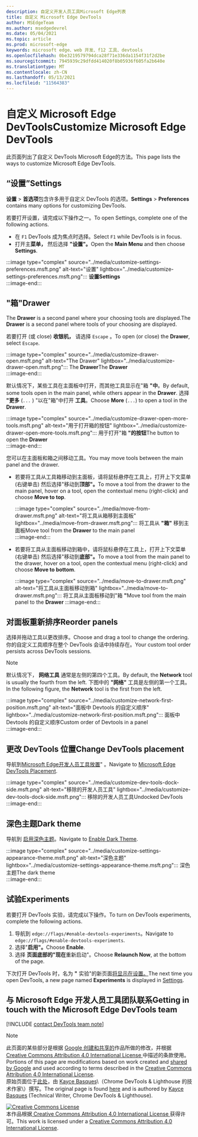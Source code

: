 ```yaml
---
description: 自定义开发人员工具Microsoft Edge列表
title: 自定义 Microsoft Edge DevTools
author: MSEdgeTeam
ms.author: msedgedevrel
ms.date: 05/04/2021
ms.topic: article
ms.prod: microsoft-edge
keywords: microsoft edge、web 开发、f12 工具、devtools
ms.openlocfilehash: 0be3219579794dca28f71e336da1154f31f2d2be
ms.sourcegitcommit: 7945939c29dfdd414020f8b05936f605fa2b640e
ms.translationtype: MT
ms.contentlocale: zh-CN
ms.lasthandoff: 05/13/2021
ms.locfileid: "11564383"
---
```

<!-- Copyright Kayce Basques 

   Licensed under the Apache License, Version 2.0 (the "License");
   you may not use this file except in compliance with the License.
   You may obtain a copy of the License at

       https://www.apache.org/licenses/LICENSE-2.0

   Unless required by applicable law or agreed to in writing, software
   distributed under the License is distributed on an "AS IS" BASIS,
   WITHOUT WARRANTIES OR CONDITIONS OF ANY KIND, either express or implied.
   See the License for the specific language governing permissions and
   limitations under the License.  -->
# <a name="customize-microsoft-edge-devtools"></a><span data-ttu-id="4c9f7-104">自定义 Microsoft Edge DevTools</span><span class="sxs-lookup"><span data-stu-id="4c9f7-104">Customize Microsoft Edge DevTools</span></span>  

<span data-ttu-id="4c9f7-105">此页面列出了自定义 DevTools Microsoft Edge的方法。</span><span class="sxs-lookup"><span data-stu-id="4c9f7-105">This page lists the ways to customize Microsoft Edge DevTools.</span></span>  

## <a name="settings"></a><span data-ttu-id="4c9f7-106">“设置”</span><span class="sxs-lookup"><span data-stu-id="4c9f7-106">Settings</span></span>  

<span data-ttu-id="4c9f7-107">**设置**  > **首选项**包含许多用于自定义 DevTools 的选项。</span><span class="sxs-lookup"><span data-stu-id="4c9f7-107">**Settings** > **Preferences** contains many options for customizing DevTools.</span></span>  

<span data-ttu-id="4c9f7-108">若要打开设置，请完成以下操作之一。</span><span class="sxs-lookup"><span data-stu-id="4c9f7-108">To open Settings, complete one of the following actions.</span></span>  

*   <span data-ttu-id="4c9f7-109">在 `F1` DevTools 成为焦点时选择。</span><span class="sxs-lookup"><span data-stu-id="4c9f7-109">Select `F1` while DevTools is in focus.</span></span>  
*   <span data-ttu-id="4c9f7-110">打开主**菜单，** 然后选择 **"设置"。**</span><span class="sxs-lookup"><span data-stu-id="4c9f7-110">Open the **Main Menu** and then choose **Settings**.</span></span>  
    
:::image type="complex" source="../media/customize-settings-preferences.msft.png" alt-text="设置" lightbox="../media/customize-settings-preferences.msft.png":::
   **<span data-ttu-id="4c9f7-112">设置</span><span class="sxs-lookup"><span data-stu-id="4c9f7-112">Settings</span></span>**  
:::image-end:::  

## <a name="drawer"></a><span data-ttu-id="4c9f7-113">"箱"</span><span class="sxs-lookup"><span data-stu-id="4c9f7-113">Drawer</span></span>  

<span data-ttu-id="4c9f7-114">The **Drawer** is a second panel where your choosing tools are displayed.</span><span class="sxs-lookup"><span data-stu-id="4c9f7-114">The **Drawer** is a second panel where tools of your choosing are displayed.</span></span>  

<span data-ttu-id="4c9f7-115">若要打开 \(或 close\) **收银机，** 请选择 `Escape` 。</span><span class="sxs-lookup"><span data-stu-id="4c9f7-115">To open \(or close\) the **Drawer**, select `Escape`.</span></span>  

:::image type="complex" source="../media/customize-drawer-open.msft.png" alt-text="The Drawer" lightbox="../media/customize-drawer-open.msft.png":::
   <span data-ttu-id="4c9f7-117">The **Drawer**</span><span class="sxs-lookup"><span data-stu-id="4c9f7-117">The **Drawer**</span></span>  
:::image-end:::  

<span data-ttu-id="4c9f7-118">默认情况下，某些工具在主面板中打开，而其他工具显示在"箱 **"中**。</span><span class="sxs-lookup"><span data-stu-id="4c9f7-118">By default, some tools open in the main panel, while others appear in the **Drawer**.</span></span>  <span data-ttu-id="4c9f7-119">选择 **"更多** \(`...` \) "以在"箱"中打开 **工具**。</span><span class="sxs-lookup"><span data-stu-id="4c9f7-119">Choose **More** \(`...`\) to open a tool in the **Drawer**.</span></span>  

:::image type="complex" source="../media/customize-drawer-open-more-tools.msft.png" alt-text="用于打开箱的按钮" lightbox="../media/customize-drawer-open-more-tools.msft.png":::
   <span data-ttu-id="4c9f7-121">用于打开"箱 **"的按钮**</span><span class="sxs-lookup"><span data-stu-id="4c9f7-121">The button to open the **Drawer**</span></span>  
:::image-end:::  

<span data-ttu-id="4c9f7-122">您可以在主面板和箱之间移动工具。</span><span class="sxs-lookup"><span data-stu-id="4c9f7-122">You may move tools between the main panel and the drawer.</span></span>  

*   <span data-ttu-id="4c9f7-123">若要将工具从工具箱移动到主面板，请将鼠标悬停在工具上，打开上下文菜单 \(右键单击\) 然后选择"移动到**顶部"。**</span><span class="sxs-lookup"><span data-stu-id="4c9f7-123">To move a tool from the drawer to the main panel, hover on a tool, open the contextual menu \(right-click\) and choose **Move to top**.</span></span>  
    
    :::image type="complex" source="../media/move-from-drawer.msft.png" alt-text="将工具从箱移到主面板" lightbox="../media/move-from-drawer.msft.png":::
       <span data-ttu-id="4c9f7-125">将工具从 **"箱"** 移到主面板</span><span class="sxs-lookup"><span data-stu-id="4c9f7-125">Move tool from the **Drawer** to the main panel</span></span>  
    :::image-end:::  
    
*   <span data-ttu-id="4c9f7-126">若要将工具从主面板移动到箱中，请将鼠标悬停在工具上，打开上下文菜单 \(右键单击\) 然后选择"移动到**底部"。**</span><span class="sxs-lookup"><span data-stu-id="4c9f7-126">To move a tool from the main panel to the drawer, hover on a tool, open the contextual menu \(right-click\) and choose **Move to bottom**.</span></span>  
    
    :::image type="complex" source="../media/move-to-drawer.msft.png" alt-text="将工具从主面板移动到箱" lightbox="../media/move-to-drawer.msft.png":::
       <span data-ttu-id="4c9f7-128">将工具从主面板移动到"箱 **"**</span><span class="sxs-lookup"><span data-stu-id="4c9f7-128">Move tool from the main panel to the **Drawer**</span></span>
    :::image-end:::  
    

## <a name="reorder-panels"></a><span data-ttu-id="4c9f7-129">对面板重新排序</span><span class="sxs-lookup"><span data-stu-id="4c9f7-129">Reorder panels</span></span>  

<span data-ttu-id="4c9f7-130">选择并拖动工具以更改排序。</span><span class="sxs-lookup"><span data-stu-id="4c9f7-130">Choose and drag a tool to change the ordering.</span></span>  <span data-ttu-id="4c9f7-131">你的自定义工具顺序在整个 DevTools 会话中持续存在。</span><span class="sxs-lookup"><span data-stu-id="4c9f7-131">Your custom tool order persists across DevTools sessions.</span></span>  

> [!NOTE]
> <span data-ttu-id="4c9f7-132">默认情况下， **网络工具** 通常是左侧的第四个工具。</span><span class="sxs-lookup"><span data-stu-id="4c9f7-132">By default, the **Network** tool is usually the fourth from the left.</span></span>  <span data-ttu-id="4c9f7-133">下图中的 **"网络"** 工具是左侧的第一个工具。</span><span class="sxs-lookup"><span data-stu-id="4c9f7-133">In the following figure, the **Network** tool is the first from the left.</span></span>  

:::image type="complex" source="../media/customize-network-first-position.msft.png" alt-text="面板中 Devtools 的自定义顺序" lightbox="../media/customize-network-first-position.msft.png":::
   <span data-ttu-id="4c9f7-135">面板中 Devtools 的自定义顺序</span><span class="sxs-lookup"><span data-stu-id="4c9f7-135">Custom order of Devtools in a panel</span></span>  
:::image-end:::  

## <a name="change-devtools-placement"></a><span data-ttu-id="4c9f7-136">更改 DevTools 位置</span><span class="sxs-lookup"><span data-stu-id="4c9f7-136">Change DevTools placement</span></span>  

<span data-ttu-id="4c9f7-137">导航到[Microsoft Edge开发人员工具放置][DevToolsPlacement]" 。</span><span class="sxs-lookup"><span data-stu-id="4c9f7-137">Navigate to [Microsoft Edge DevTools Placement][DevToolsPlacement].</span></span>  

:::image type="complex" source="../media/customize-dev-tools-dock-side.msft.png" alt-text="移除的开发人员工具" lightbox="../media/customize-dev-tools-dock-side.msft.png":::
   <span data-ttu-id="4c9f7-139">移除的开发人员工具</span><span class="sxs-lookup"><span data-stu-id="4c9f7-139">Undocked DevTools</span></span>  
:::image-end:::  

## <a name="dark-theme"></a><span data-ttu-id="4c9f7-140">深色主题</span><span class="sxs-lookup"><span data-stu-id="4c9f7-140">Dark theme</span></span>  

<span data-ttu-id="4c9f7-141">导航到 [启用深色主题][DarkTheme]。</span><span class="sxs-lookup"><span data-stu-id="4c9f7-141">Navigate to [Enable Dark Theme][DarkTheme].</span></span>  

:::image type="complex" source="../media/customize-settings-appearance-theme.msft.png" alt-text="深色主题" lightbox="../media/customize-settings-appearance-theme.msft.png":::
   <span data-ttu-id="4c9f7-143">深色主题</span><span class="sxs-lookup"><span data-stu-id="4c9f7-143">The dark theme</span></span>  
:::image-end:::  

## <a name="experiments"></a><span data-ttu-id="4c9f7-144">试验</span><span class="sxs-lookup"><span data-stu-id="4c9f7-144">Experiments</span></span>  

<span data-ttu-id="4c9f7-145">若要打开 DevTools 实验，请完成以下操作。</span><span class="sxs-lookup"><span data-stu-id="4c9f7-145">To turn on DevTools experiments, complete the following actions.</span></span>  

1.  <span data-ttu-id="4c9f7-146">导航到 `edge://flags/#enable-devtools-experiments`。</span><span class="sxs-lookup"><span data-stu-id="4c9f7-146">Navigate to `edge://flags/#enable-devtools-experiments`.</span></span>  
1.  <span data-ttu-id="4c9f7-147">选择"**启用"。**</span><span class="sxs-lookup"><span data-stu-id="4c9f7-147">Choose **Enable**.</span></span>  
1.  <span data-ttu-id="4c9f7-148">选择 **页面底部的"现在**重新启动"。</span><span class="sxs-lookup"><span data-stu-id="4c9f7-148">Choose **Relaunch Now**, at the bottom of the page.</span></span>  

<span data-ttu-id="4c9f7-149">下次打开 DevTools 时，名为 **"** 实验"的新页面[将显示在设置。](#settings)</span><span class="sxs-lookup"><span data-stu-id="4c9f7-149">The next time you open DevTools, a new page named **Experiments** is displayed in [Settings](#settings).</span></span>  

## <a name="getting-in-touch-with-the-microsoft-edge-devtools-team"></a><span data-ttu-id="4c9f7-150">与 Microsoft Edge 开发人员工具团队联系</span><span class="sxs-lookup"><span data-stu-id="4c9f7-150">Getting in touch with the Microsoft Edge DevTools team</span></span>  

[!INCLUDE [contact DevTools team note](../includes/contact-devtools-team-note.md)]  

<!-- image links -->  

[ImageMoreIcon]: ../media/more-icon.msft.png  

<!-- links -->  

[DevToolsPlacement]: ./placement.md "更改 Microsoft Edge DevTools 放置 | Microsoft Docs"  
[DarkTheme]: ./dark-theme.md "在 DevTools Microsoft Edge中启用深色|Microsoft Docs"  

> [!NOTE]
> <span data-ttu-id="4c9f7-153">此页面的某些部分是根据 [Google 创建和共享的][GoogleSitePolicies]作品所做的修改，并根据[ Creative Commons Attribution 4.0 International License ][CCA4IL]中描述的条款使用。</span><span class="sxs-lookup"><span data-stu-id="4c9f7-153">Portions of this page are modifications based on work created and [shared by Google][GoogleSitePolicies] and used according to terms described in the [Creative Commons Attribution 4.0 International License][CCA4IL].</span></span>  
> <span data-ttu-id="4c9f7-154">原始页面位于[此处](https://developers.google.com/web/tools/chrome-devtools/customize/index)，由 [Kayce Basques][KayceBasques]\（Chrome DevTools \& Lighthouse 的技术作家\）撰写。</span><span class="sxs-lookup"><span data-stu-id="4c9f7-154">The original page is found [here](https://developers.google.com/web/tools/chrome-devtools/customize/index) and is authored by [Kayce Basques][KayceBasques] \(Technical Writer, Chrome DevTools \& Lighthouse\).</span></span>  

[![Creative Commons License][CCby4Image]][CCA4IL]  
<span data-ttu-id="4c9f7-156">本作品根据[ Creative Commons Attribution 4.0 International License ][CCA4IL]获得许可。</span><span class="sxs-lookup"><span data-stu-id="4c9f7-156">This work is licensed under a [Creative Commons Attribution 4.0 International License][CCA4IL].</span></span>  

[CCA4IL]: https://creativecommons.org/licenses/by/4.0  
[CCby4Image]: https://i.creativecommons.org/l/by/4.0/88x31.png  
[GoogleSitePolicies]: https://developers.google.com/terms/site-policies  
[KayceBasques]: https://developers.google.com/web/resources/contributors#kayce-basques  

